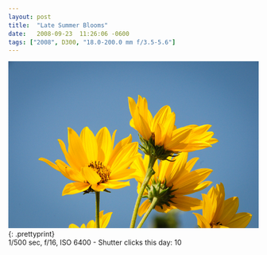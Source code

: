 ```yaml
---
layout: post
title:  "Late Summer Blooms"
date:   2008-09-23  11:26:06 -0600
tags: ["2008", D300, "18.0-200.0 mm f/3.5-5.6"]
---
```

![:title](/images/2008/2008_0923_DSC_9121.jpg)
{: .prettyprint}  
1/500 sec, f/16, ISO 6400 - Shutter clicks this day: 10